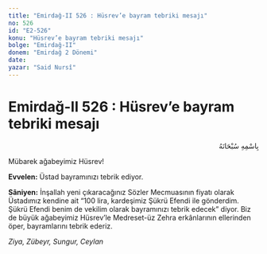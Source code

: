 ```yaml
---
title: "Emirdağ-II 526 : Hüsrev’e bayram tebriki mesajı"
no: 526
id: "E2-526"
konu: "Hüsrev’e bayram tebriki mesajı"
bolge: "Emirdağ-II"
donem: "Emirdağ 2 Dönemi"
date: 
yazar: "Said Nursî"
---
```


# Emirdağ-II 526 : Hüsrev’e bayram tebriki mesajı

<p class="arabic" dir="rtl" title="Meal: “Her türlü noksan sıfatlardan yüce olan Allah’ın adıyla.”">بِاسْمِهِ سُبْحَانَهُ</p>

Mübarek ağabeyimiz Hüsrev!

**Evvelen:** Üstad bayramınızı tebrik ediyor.

**Sâniyen:** İnşallah yeni çıkaracağınız Sözler Mecmuasının fiyatı olarak Üstadımız kendine ait “100 lira, kardeşimiz Şükrü Efendi ile gönderdim. Şükrü Efendi benim de vekilim olarak bayramınızı tebrik edecek” diyor. Biz de büyük ağabeyimiz Hüsrev’le Medreset-üz Zehra erkânlarının ellerinden öper, bayramlarını tebrik ederiz.

*Ziya, Zübeyr, Sungur, Ceylan*
